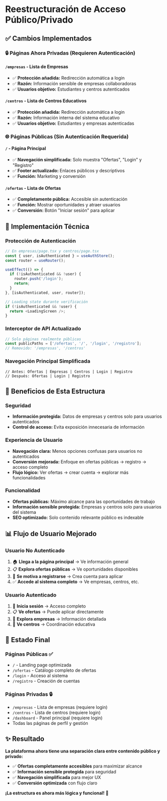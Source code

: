 # Reestructuración de Acceso Público/Privado

## ✅ Cambios Implementados

### 🔒 Páginas Ahora Privadas (Requieren Autenticación)

#### `/empresas` - Lista de Empresas
- ✅ **Protección añadida:** Redirección automática a login
- ✅ **Razón:** Información sensible de empresas collaboradoras
- ✅ **Usuarios objetivo:** Estudiantes y centros autenticados

#### `/centros` - Lista de Centros Educativos
- ✅ **Protección añadida:** Redirección automática a login
- ✅ **Razón:** Información interna del sistema educativo
- ✅ **Usuarios objetivo:** Estudiantes y empresas autenticadas

### 🌐 Páginas Públicas (Sin Autenticación Requerida)

#### `/` - Página Principal
- ✅ **Navegación simplificada:** Solo muestra "Ofertas", "Login" y "Registro"
- ✅ **Footer actualizado:** Enlaces públicos y descriptivos
- ✅ **Función:** Marketing y conversión

#### `/ofertas` - Lista de Ofertas
- ✅ **Completamente pública:** Accesible sin autenticación
- ✅ **Función:** Mostrar oportunidades y atraer usuarios
- ✅ **Conversión:** Botón "Iniciar sesión" para aplicar

## 🔧 Implementación Técnica

### Protección de Autenticación
```typescript
// En empresas/page.tsx y centros/page.tsx
const { user, isAuthenticated } = useAuthStore();
const router = useRouter();

useEffect(() => {
  if (!isAuthenticated && !user) {
    router.push('/login');
    return;
  }
}, [isAuthenticated, user, router]);

// Loading state durante verificación
if (!isAuthenticated && !user) {
  return <LoadingScreen />;
}
```

### Interceptor de API Actualizado
```typescript
// Solo páginas realmente públicas
const publicPaths = ['/ofertas', '/', '/login', '/registro'];
// Removido: '/empresas', '/centros'
```

### Navegación Principal Simplificada
```tsx
// Antes: Ofertas | Empresas | Centros | Login | Registro
// Después: Ofertas | Login | Registro
```

## 🎯 Beneficios de Esta Estructura

### Seguridad
- **Información protegida:** Datos de empresas y centros solo para usuarios autenticados
- **Control de acceso:** Evita exposición innecesaria de información

### Experiencia de Usuario
- **Navegación clara:** Menos opciones confusas para usuarios no autenticados
- **Conversión mejorada:** Enfoque en ofertas públicas → registro → acceso completo
- **Flujo lógico:** Ver ofertas → crear cuenta → explorar más funcionalidades

### Funcionalidad
- **Ofertas públicas:** Máximo alcance para las oportunidades de trabajo
- **Información sensible protegida:** Empresas y centros solo para usuarios del sistema
- **SEO optimizado:** Solo contenido relevante público es indexable

## 📊 Flujo de Usuario Mejorado

### Usuario No Autenticado
1. 🏠 **Llega a la página principal** → Ve información general
2. 📋 **Explora ofertas públicas** → Ve oportunidades disponibles
3. 🔑 **Se motiva a registrarse** → Crea cuenta para aplicar
4. ✅ **Accede al sistema completo** → Ve empresas, centros, etc.

### Usuario Autenticado
1. 🔑 **Inicia sesión** → Acceso completo
2. 📋 **Ve ofertas** → Puede aplicar directamente
3. 🏢 **Explora empresas** → Información detallada
4. 🏫 **Ve centros** → Coordinación educativa

## 🚀 Estado Final

### Páginas Públicas ✅
- `/` - Landing page optimizada
- `/ofertas` - Catálogo completo de ofertas
- `/login` - Acceso al sistema
- `/registro` - Creación de cuentas

### Páginas Privadas 🔒
- `/empresas` - Lista de empresas (requiere login)
- `/centros` - Lista de centros (requiere login)
- `/dashboard` - Panel principal (requiere login)
- Todas las páginas de perfil y gestión

## ✨ Resultado

**La plataforma ahora tiene una separación clara entre contenido público y privado:**

- ✅ **Ofertas completamente accesibles** para maximizar alcance
- ✅ **Información sensible protegida** para seguridad
- ✅ **Navegación simplificada** para mejor UX
- ✅ **Conversión optimizada** con flujo claro

**¡La estructura es ahora más lógica y funcional!** 🎉
